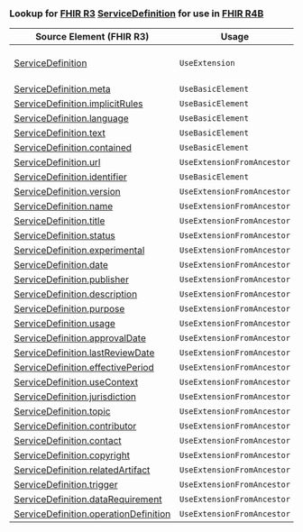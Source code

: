 ### Lookup for [FHIR R3](https://hl7.org/fhir/STU3/) [ServiceDefinition](https://hl7.org/fhir/STU3/ServiceDefinition.html) for use in [FHIR R4B](https://hl7.org/fhir/R4B/)

| Source Element (FHIR R3) | Usage | Target |
| -------------- | ----- | ------ |
| [ServiceDefinition](https://hl7.org/fhir/STU3/ServiceDefinition.html#resource) | `UseExtension` | [http://hl7.org/fhir/3.0/StructureDefinition/extension-ServiceDefinition](StructureDefinition-ext-R3-ServiceDefinition.html) |
| [ServiceDefinition.meta](https://hl7.org/fhir/STU3/ServiceDefinition.html#resource) | `UseBasicElement` | [Resource.meta](https://hl7.org/fhir/R4B/Resource.html#resource) |
| [ServiceDefinition.implicitRules](https://hl7.org/fhir/STU3/ServiceDefinition.html#resource) | `UseBasicElement` | [Resource.implicitRules](https://hl7.org/fhir/R4B/Resource.html#resource) |
| [ServiceDefinition.language](https://hl7.org/fhir/STU3/ServiceDefinition.html#resource) | `UseBasicElement` | [Resource.language](https://hl7.org/fhir/R4B/Resource.html#resource) |
| [ServiceDefinition.text](https://hl7.org/fhir/STU3/ServiceDefinition.html#resource) | `UseBasicElement` | [DomainResource.text](https://hl7.org/fhir/R4B/DomainResource.html#resource) |
| [ServiceDefinition.contained](https://hl7.org/fhir/STU3/ServiceDefinition.html#resource) | `UseBasicElement` | [DomainResource.contained](https://hl7.org/fhir/R4B/DomainResource.html#resource) |
| [ServiceDefinition.url](https://hl7.org/fhir/STU3/ServiceDefinition.html#resource) | `UseExtensionFromAncestor` | - |
| [ServiceDefinition.identifier](https://hl7.org/fhir/STU3/ServiceDefinition.html#resource) | `UseBasicElement` | [Basic.identifier](https://hl7.org/fhir/R4B/Basic.html#resource) |
| [ServiceDefinition.version](https://hl7.org/fhir/STU3/ServiceDefinition.html#resource) | `UseExtensionFromAncestor` | - |
| [ServiceDefinition.name](https://hl7.org/fhir/STU3/ServiceDefinition.html#resource) | `UseExtensionFromAncestor` | - |
| [ServiceDefinition.title](https://hl7.org/fhir/STU3/ServiceDefinition.html#resource) | `UseExtensionFromAncestor` | - |
| [ServiceDefinition.status](https://hl7.org/fhir/STU3/ServiceDefinition.html#resource) | `UseExtensionFromAncestor` | - |
| [ServiceDefinition.experimental](https://hl7.org/fhir/STU3/ServiceDefinition.html#resource) | `UseExtensionFromAncestor` | - |
| [ServiceDefinition.date](https://hl7.org/fhir/STU3/ServiceDefinition.html#resource) | `UseExtensionFromAncestor` | - |
| [ServiceDefinition.publisher](https://hl7.org/fhir/STU3/ServiceDefinition.html#resource) | `UseExtensionFromAncestor` | - |
| [ServiceDefinition.description](https://hl7.org/fhir/STU3/ServiceDefinition.html#resource) | `UseExtensionFromAncestor` | - |
| [ServiceDefinition.purpose](https://hl7.org/fhir/STU3/ServiceDefinition.html#resource) | `UseExtensionFromAncestor` | - |
| [ServiceDefinition.usage](https://hl7.org/fhir/STU3/ServiceDefinition.html#resource) | `UseExtensionFromAncestor` | - |
| [ServiceDefinition.approvalDate](https://hl7.org/fhir/STU3/ServiceDefinition.html#resource) | `UseExtensionFromAncestor` | - |
| [ServiceDefinition.lastReviewDate](https://hl7.org/fhir/STU3/ServiceDefinition.html#resource) | `UseExtensionFromAncestor` | - |
| [ServiceDefinition.effectivePeriod](https://hl7.org/fhir/STU3/ServiceDefinition.html#resource) | `UseExtensionFromAncestor` | - |
| [ServiceDefinition.useContext](https://hl7.org/fhir/STU3/ServiceDefinition.html#resource) | `UseExtensionFromAncestor` | - |
| [ServiceDefinition.jurisdiction](https://hl7.org/fhir/STU3/ServiceDefinition.html#resource) | `UseExtensionFromAncestor` | - |
| [ServiceDefinition.topic](https://hl7.org/fhir/STU3/ServiceDefinition.html#resource) | `UseExtensionFromAncestor` | - |
| [ServiceDefinition.contributor](https://hl7.org/fhir/STU3/ServiceDefinition.html#resource) | `UseExtensionFromAncestor` | - |
| [ServiceDefinition.contact](https://hl7.org/fhir/STU3/ServiceDefinition.html#resource) | `UseExtensionFromAncestor` | - |
| [ServiceDefinition.copyright](https://hl7.org/fhir/STU3/ServiceDefinition.html#resource) | `UseExtensionFromAncestor` | - |
| [ServiceDefinition.relatedArtifact](https://hl7.org/fhir/STU3/ServiceDefinition.html#resource) | `UseExtensionFromAncestor` | - |
| [ServiceDefinition.trigger](https://hl7.org/fhir/STU3/ServiceDefinition.html#resource) | `UseExtensionFromAncestor` | - |
| [ServiceDefinition.dataRequirement](https://hl7.org/fhir/STU3/ServiceDefinition.html#resource) | `UseExtensionFromAncestor` | - |
| [ServiceDefinition.operationDefinition](https://hl7.org/fhir/STU3/ServiceDefinition.html#resource) | `UseExtensionFromAncestor` | - |
